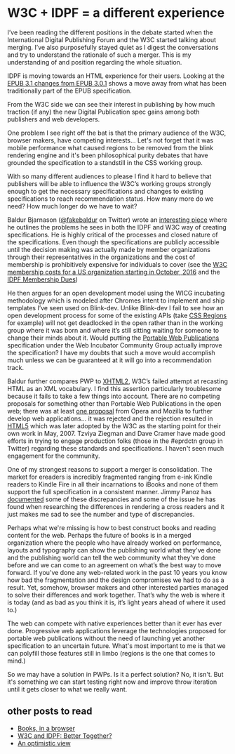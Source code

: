 # W3C + IDPF = a different experience

I’ve been reading the different positions in the debate started when the International Digital Publishing Forum  and the W3C started talking about merging.  I’ve also purposefully stayed quiet as I digest the conversations and try to understand the rationale of such a merger.  This is my understanding of and position regarding the whole situation. 

IDPF is moving towards an HTML experience for their users.  Looking at the [EPUB 3.1 changes from EPUB 3.0.1](http://www.idpf.org/epub/31/spec/epub-changes.html) shows a move away from what has been traditionally part of the EPUB specification.  

From the W3C side we can see their interest in publishing by how much traction (if any) the new Digital Publication spec gains among both publishers and web developers. 

One problem I see right off the bat is that the primary audience of the W3C, browser makers, have competing interests... Let's not forget that it was mobile performance what caused regions to be removed from the blink rendering engine and it's been philosophical purity debates that have grounded the specification to a standstill in the CSS working group.

With so many different audiences to please I find it hard to believe that publishers will be able to influence the W3C’s working groups strongly enough to get the necessary specifications and changes to existing specifications to reach recommendation status.  How many more do we need? How much longer do we have to wait? 

Baldur Bjarnason ([@fakebaldur](https://twitter.com/@fakebaldur) on Twitter)  wrote an [interesting piece](https://www.baldurbjarnason.com/notes/thoughts-on-standardisation/) where he outlines the problems he sees in both the IDPF and W3C way of creating specifications.  He is highly critical of the processes and closed nature of the specifications. Even though the specifications are publicly accessible until the decision making was actually made by member organizations through their representatives in the organizations and the cost of membership is prohibitively expensive for individuals to cover (see the [W3C membership costs for a US organization starting in October, 2016](https://www.w3.org/Consortium/fees?countryCode=US&quarter=10-01&year=2016#results) and the [IDPF Membership Dues](http://idpf.org/membership/member-dues))

He then argues for an open development model using the WICG incubating methodology which is modeled after Chromes intent to implement and ship templates I’ve seen used on Blink-dev. Unlike Blink-dev I fail to see how an open development process for some of the existing APIs (take [CSS Regions](https://www.w3.org/TR/css-regions-1/) for example)  will not get deadlocked in the open rather than in the working group where it was born and where it’s still sitting waiting for someone to change their minds about it.  Would putting the [Portable Web Publications](https://www.w3.org/TR/2015/WD-pwp-20151015/) specification under the Web Incubator Community Group actually improve the specification?  I have my doubts that such a move would accomplish much unless we can be guaranteed at it will go into a recommendation track. 

Baldur further compares PWP to [XHTML2](https://www.w3.org/TR/xhtml2/), W3C’s failed attempt at recasting HTML as an XML vocabulary. I find this assertion particularly troublesome because it fails to take a few things into account. There are no competing proposals for something other than Portable Web Publications in the open web; there was at least [one proposal](https://www.w3.org/2004/04/webapps-cdf-ws/papers/opera.html) from Opera and Mozilla  to further develop web applications… it was rejected and the rejection resulted in [HTML5](https://html.spec.whatwg.org/) which was later adopted by the W3C as the starting point for their own work in May, 2007. Tzviya Ziegman and Dave Cramer have made good efforts in trying to engage production folks (those in the #eprdctn group in Twitter) regarding these standards and specifications. I haven't seen much engagement for the community.

One of my strongest reasons to support a merger is consolidation.  The market for ereaders is incredibly fragmented ranging from e-ink Kindle readers to Kindle Fire in all their incarnations to iBooks and none of them support the full specification in a consistent manner.   Jimmy Panoz has [documented](https://medium.com/@jiminypan/the-missing-eprdctn-specs-fcdc78038a90#.g5yasn5cn) some of these discrepancies and some of the issue he has found when researching the differences in rendering a cross readers and it just makes me sad to see the number and type of discrepancies. 

Perhaps what we're missing is how to best construct books and reading content for the web. Perhaps the future of books is in a merged organization where the people who have already worked on performance, layouts and typography can show the publishing world what they've done and the publishing world can tell the web community what they've done before and we can come to an agreement on what’s the best way to move forward.  If you’ve done any web-related work in the past 10 years you know how bad the fragmentation and the design compromises we had to do as a result. Yet, somehow, browser makers and other interested parties managed to solve their differences and work together. That’s why the web is where it is today (and as bad as you think it is, it’s light years ahead of where it used to.)

The web can compete with native experiences better than it ever has ever done. Progressive web applications leverage the technologies proposed for portable web publications without the need of launching yet another specification to an uncertain future. What's most important to me is that we can polyfill those features still in limbo (regions is the one that comes to mind.)

So we may have a solution in PWPs. Is it a perfect solution? No, it isn't. But it's something we can start testing right now and improve throw iteration until it gets closer to what we really want.

## other posts to read

- [Books, in a browser](https://medium.com/@naypinya/books-in-a-browser-375df76207ce#.f5f62kban)
- [W3C and IDPF: Better Together?](https://medium.com/@dauwhe/w3c-and-idpf-better-together-c92988674444#.ki83ghnmx) 
- [An optimistic view](https://medium.com/@tzviyasiegman/an-optimistic-view-a4958a10cf58#.9vs38zrxm)
